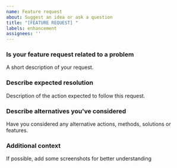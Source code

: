 ```yaml
---
name: Feature request
about: Suggest an idea or ask a question
title: "[FEATURE REQUEST] "
labels: enhancement
assignees: ''
---
```


### Is your feature request related to a problem

A short description of your request.

### Describe expected resolution

Description of the action expected to follow this request.

### Describe alternatives you've considered

Have you considered any alternative actions, methods, solutions or features.

### Additional context

If possible, add some screenshots for better understanding
